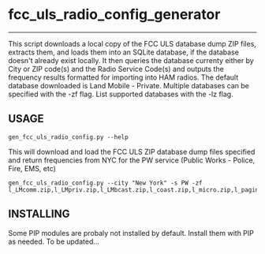 # fcc_uls_radio_config_generator
--------------

This script downloads a local copy of the FCC ULS database dump ZIP files, extracts them, and loads them 
into an SQLite database, if the database doesn't already exist locally.
It then queries the database currenty either by City or ZIP code(s) and the Radio Service Code(s) and outputs the frequency results formatted for importing into HAM radios.
The default database downloaded is Land Mobile - Private.
Multiple databases can be specified with the -zf flag.
List supported databases with the -lz flag.

USAGE
-----
    gen_fcc_uls_radio_config.py --help

This will download and load the FCC ULS ZIP database dump files specified and return frequencies from NYC for the PW service (Public Works - Police, Fire, EMS, etc)

    gen_fcc_uls_radio_config.py --city "New York" -s PW -zf l_LMcomm.zip,l_LMpriv.zip,l_LMbcast.zip,l_coast.zip,l_micro.zip,l_paging.zip

INSTALLING
-----------------------

Some PIP modules are probaly not installed by default. Install them with PIP as needed.
To be updated...
